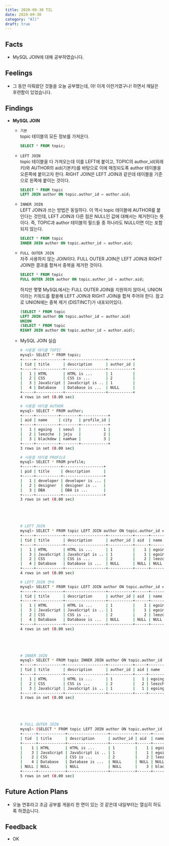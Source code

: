 ```yaml
---
title: 2020-09-30 TIL
date: 2020-09-30
category: "All"
draft: true
---
```


## Facts

- MySQL JOIN에 대해 공부하였습니다.

## Feelings

- 그 동안 미뤄왔던 것들을 오늘 공부했는데, 아! 이게 이런거였구나! 하면서 깨달은 후련함이 있었습니다.

## Findings

- **MySQL JOIN**
  - `기본`  
    topic 테이블의 모든 정보를 가져온다.

      ```sql
      SELECT * FROM topic;
      ```

  - `LEFT JOIN`  
    topic 테이블을 다 가져오는데 이를 LEFT에 붙이고, TOPIC의 author_id(외래키)와 AUTHOR의 aid(기본키)를 바탕으로 이에 매칭되도록 author 테이블을 오른쪽에 붙이고자 한다. RIGHT JOIN은 LEFT JOIN과 같은데 테이블을 기준으로 왼쪽에 붙이는 것이다.

      ```sql
      SELECT * FROM topic
      LEFT JOIN author ON topic.author_id = author.aid;
      ```

  - `INNER JOIN`  
    LEFT JOIN과 쓰는 방법은 동일하다. 이 역시 topic 테이블에 AUTHOR를 붙인다는 것인데, LEFT JOIN과 다른 점은 NULL인 값에 대해서는 제거한다는 뜻이다. 즉, TOPIC과 author 테이블의 필드들 중 하나라도 NULL이면 이는 포함되지 않는다.

      ```sql
      SELECT * FROM topic
      INNER JOIN author ON topic.author_id = author.aid;
      ```
  
  - `FULL OUTER JOIN`  
    자주 사용하지 않는 JOIN이다. FULL OUTER JOIN은 LEFT JOIN과 RIGHT JOIN한 결과를 합쳐서 중복을 제거한 것이다.

      ```sql
      SELECT * FROM topic
      FULL OUTER JOIN author ON topic.author_id = author.aid;
      ```

      하지만 몇몇 MySQL에서는 FULL OUTER JOIN을 지원하지 않아서, UNION이라는 키워드를 활용해 LEFT JOIN과 RIGHT JOIN을 합쳐 주어야 한다. 참고로 UNION에는 중복 제거 (DISTINCT)가 내포되어있다.

      ```sql
      (SELECT * FROM topic
      LEFT JOIN author ON topic.author_id = author.aid)
      UNION
      (SELECT * FROM topic
      RIGHT JOIN author ON topic.author_id = author.aid);
      ```
  
  - MySQL JOIN 실습

      ```bash
      # 사용할 테이블 TOPIC
      mysql> SELECT * FROM topic;
      +-----+------------+------------------+-----------+
      | tid | title      | description      | author_id |
      +-----+------------+------------------+-----------+
      |   1 | HTML       | HTML is ...      | 1         |
      |   2 | CSS        | CSS is ...       | 2         |
      |   3 | JavaScript | JavaScript is .. | 1         |
      |   4 | Database   | Database is ...  | NULL      |
      +-----+------------+------------------+-----------+
      4 rows in set (0.00 sec)

      # 사용할 테이블 AUTHOR
      mysql> SELECT * FROM author;
      +-----+----------+--------+------------+
      | aid | name     | city   | profile_id |
      +-----+----------+--------+------------+
      |   1 | egoing   | seoul  |          1 |
      |   2 | leezche  | jeju   |          2 |
      |   3 | blackdew | namhae |          3 |
      +-----+----------+--------+------------+
      3 rows in set (0.00 sec)

      # 사용할 테이블 PROFILE
      mysql> SELECT * FROM profile;
      +-----+-----------+------------------+
      | pid | title     | description      |
      +-----+-----------+------------------+
      |   1 | developer | developer is ... |
      |   2 | designer  | designer is ..   |
      |   3 | DBA       | DBA is ...       |
      +-----+-----------+------------------+
      3 rows in set (0.00 sec)





      # LEFT JOIN
      mysql> SELECT * FROM topic LEFT JOIN author ON topic.author_id = author.aid;
      +-----+------------+------------------+-----------+------+---------+-------+------------+
      | tid | title      | description      | author_id | aid  | name    | city  | profile_id |
      +-----+------------+------------------+-----------+------+---------+-------+------------+
      |   1 | HTML       | HTML is ...      | 1         |    1 | egoing  | seoul |          1 |
      |   3 | JavaScript | JavaScript is .. | 1         |    1 | egoing  | seoul |          1 |
      |   2 | CSS        | CSS is ...       | 2         |    2 | leezche | jeju  |          2 |
      |   4 | Database   | Database is ...  | NULL      | NULL | NULL    | NULL  |       NULL |
      +-----+------------+------------------+-----------+------+---------+-------+------------+
      4 rows in set (0.00 sec)

      # LEFT JOIN 연속
      mysql> SELECT * FROM topic LEFT JOIN author ON topic.author_id = author.aid LEFT JOIN profile ON author.profile_id = profile.pid;
      +-----+------------+------------------+-----------+------+---------+-------+------------+------+-----------+------------------+
      | tid | title      | description      | author_id | aid  | name    | city  | profile_id | pid  | title     | description      |
      +-----+------------+------------------+-----------+------+---------+-------+------------+------+-----------+------------------+
      |   1 | HTML       | HTML is ...      | 1         |    1 | egoing  | seoul |          1 |    1 | developer | developer is ... |
      |   3 | JavaScript | JavaScript is .. | 1         |    1 | egoing  | seoul |          1 |    1 | developer | developer is ... |
      |   2 | CSS        | CSS is ...       | 2         |    2 | leezche | jeju  |          2 |    2 | designer  | designer is ..   |
      |   4 | Database   | Database is ...  | NULL      | NULL | NULL    | NULL  |       NULL | NULL | NULL      | NULL             |
      +-----+------------+------------------+-----------+------+---------+-------+------------+------+-----------+------------------+
      4 rows in set (0.00 sec)





      # INNER JOIN
      mysql> SELECT * FROM topic INNER JOIN author ON topic.author_id = author.aid;
      +-----+------------+------------------+-----------+-----+---------+-------+------------+
      | tid | title      | description      | author_id | aid | name    | city  | profile_id |
      +-----+------------+------------------+-----------+-----+---------+-------+------------+
      |   1 | HTML       | HTML is ...      | 1         |   1 | egoing  | seoul |          1 |
      |   2 | CSS        | CSS is ...       | 2         |   2 | leezche | jeju  |          2 |
      |   3 | JavaScript | JavaScript is .. | 1         |   1 | egoing  | seoul |          1 |
      +-----+------------+------------------+-----------+-----+---------+-------+------------+
      3 rows in set (0.00 sec)





      # FULL OUTER JOIN
      mysql> (SELECT * FROM topic LEFT JOIN author ON topic.author_id = author.aid) UNION (SELECT * FROM topic RIGHT JOIN author ON topic.author_id = author.aid);
      +------+------------+------------------+-----------+------+----------+--------+------------+
      | tid  | title      | description      | author_id | aid  | name     | city   | profile_id |
      +------+------------+------------------+-----------+------+----------+--------+------------+
      |    1 | HTML       | HTML is ...      | 1         |    1 | egoing   | seoul  |          1 |
      |    3 | JavaScript | JavaScript is .. | 1         |    1 | egoing   | seoul  |          1 |
      |    2 | CSS        | CSS is ...       | 2         |    2 | leezche  | jeju   |          2 |
      |    4 | Database   | Database is ...  | NULL      | NULL | NULL     | NULL   |       NULL |
      | NULL | NULL       | NULL             | NULL      |    3 | blackdew | namhae |          3 |
      +------+------------+------------------+-----------+------+----------+--------+------------+
      5 rows in set (0.00 sec)

      ```

## Future Action Plans

- 오늘 연휴라고 조금 공부를 게을리 한 면이 있는 것 같은데 내일부터는 열심히 하도록 하겠습니다.

## Feedback

- OK
